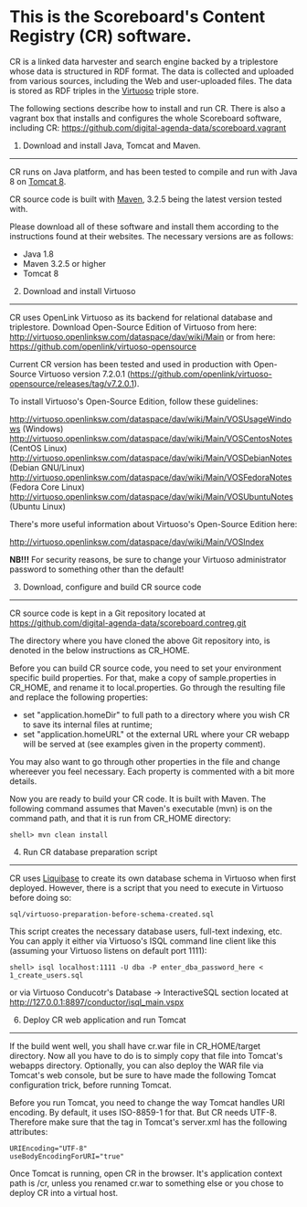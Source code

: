 
This is the Scoreboard's Content Registry (CR) software.
========================================================

CR is a linked data harvester and search engine backed by a triplestore whose data is structured in RDF format.
The data is collected and uploaded from various sources, including the Web and user-uploaded files.
The data is stored as RDF triples in the [Virtuoso](https://github.com/openlink/virtuoso-opensource) triple store.

The following sections describe how to install and run CR.
There is also a vagrant box that installs and configures the whole Scoreboard software, including CR:
https://github.com/digital-agenda-data/scoreboard.vagrant

1. Download and install Java, Tomcat and Maven.
-----------------------------------------------

CR runs on Java platform, and has been tested to compile and run with Java 8 on [Tomcat 8](https://tomcat.apache.org/download-80.cgi).

CR source code is built with [Maven](https://maven.apache.org/), 3.2.5 being the latest version tested with.

Please download all of these software and install them according to the instructions found at their websites.
The necessary versions are as follows:

 - Java 1.8
 - Maven 3.2.5 or higher
 - Tomcat 8

2. Download and install Virtuoso
--------------------------------

CR uses OpenLink Virtuoso as its backend for relational database and triplestore.
Download Open-Source Edition of Virtuoso from here:
http://virtuoso.openlinksw.com/dataspace/dav/wiki/Main
or from here:
https://github.com/openlink/virtuoso-opensource

Current CR version has been tested and used in production with Open-Source Virtuoso version 7.2.0.1 (https://github.com/openlink/virtuoso-opensource/releases/tag/v7.2.0.1).

To install Virtuoso's Open-Source Edition, follow these guidelines:

http://virtuoso.openlinksw.com/dataspace/dav/wiki/Main/VOSUsageWindows (Windows)
http://virtuoso.openlinksw.com/dataspace/dav/wiki/Main/VOSCentosNotes  (CentOS Linux)
http://virtuoso.openlinksw.com/dataspace/dav/wiki/Main/VOSDebianNotes  (Debian GNU/Linux)
http://virtuoso.openlinksw.com/dataspace/dav/wiki/Main/VOSFedoraNotes  (Fedora Core Linux)
http://virtuoso.openlinksw.com/dataspace/dav/wiki/Main/VOSUbuntuNotes  (Ubuntu Linux)

There's more useful information about Virtuoso's Open-Source Edition here:

http://virtuoso.openlinksw.com/dataspace/dav/wiki/Main/VOSIndex

**NB!!!** For security reasons, be sure to change your Virtuoso administrator password to
something other than the default!

3. Download, configure and build CR source code
-----------------------------------------------

CR source code is kept in a Git repository located at
https://github.com/digital-agenda-data/scoreboard.contreg.git

The directory where you have cloned the above Git repository into, is denoted in the below instructions as CR_HOME.

Before you can build CR source code, you need to set your environment specific build properties.
For that, make a copy of sample.properties in CR_HOME, and rename it to local.properties.
Go through the resulting file and replace the following properties:
 * set "application.homeDir" to full path to a directory where you wish CR to save its internal files at runtime;
 * set "application.homeURL" ot the external URL where your CR webapp will be served at (see examples given in the property comment).

You may also want to go through other properties in the file and change whereever you feel necessary. Each property is commented with a bit more details.

Now you are ready to build your CR code. It is built with Maven.
The following command assumes that Maven's executable (mvn) is on the command path,
and that it is run from CR_HOME directory:

```
shell> mvn clean install
```


4. Run CR database preparation script
--------------------------------------

CR uses [Liquibase](http://www.liquibase.org/) to create its own database schema in Virtuoso when first deployed.
However, there is a script that you need to execute in Virtuoso before doing so:
```
sql/virtuoso-preparation-before-schema-created.sql
```

This script creates the necessary database users, full-text indexing, etc. You can apply it either via Virtuoso's ISQL command line client like this (assuming your Virtuoso listens on default port 1111):
```
shell> isql localhost:1111 -U dba -P enter_dba_password_here < 1_create_users.sql
```
or via Virtuoso Conducotr's Database -> InteractiveSQL section located at http://127.0.0.1:8897/conductor/isql_main.vspx


6. Deploy CR web application and run Tomcat
--------------------------------------------

If the build went well, you shall have cr.war file in CR_HOME/target directory.
Now all you have to do is to simply copy that file into Tomcat's webapps directory.
Optionally, you can also deploy the WAR file via Tomcat's web console, but be sure to
have made the following Tomcat configuration trick, before running Tomcat.

Before you run Tomcat, you need to change the way Tomcat handles URI encoding.
By default, it uses ISO-8859-1 for that. But CR needs UTF-8. Therefore make sure
that the <Connector> tag in Tomcat's server.xml has the following attributes:

```
URIEncoding="UTF-8"
useBodyEncodingForURI="true"
```

Once Tomcat is running, open CR in the browser. It's application context path is /cr,
unless you renamed cr.war to something else or you chose to deploy CR into a virtual host.
